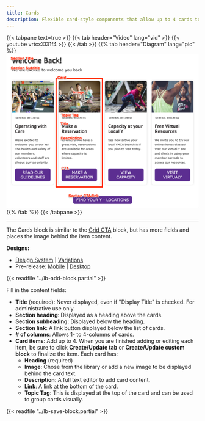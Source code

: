 ```yaml
---
title: Cards
description: Flexible card-style components that allow up to 4 cards to display across the page depending on the chosen layout.
---
```


{{< tabpane text=true >}}
  {{< tab header="Video" lang="vid" >}}
    {{< youtube vrtcxXl31f4 >}}
  {{< /tab >}}
  {{% tab header="Diagram" lang="pic" %}}
![Screenshot of the Cards component with block labels](lb-cards.png)
  {{% /tab %}}
{{< /tabpane >}}

-----

The Cards block is similar to the [Grid CTA](../grid-cta) block, but has more fields and places the image behind the item content.

**Designs:**
- [Design System](../../../../../../assets/img/designs/lb-ui-kit/Card.jpg) | [Variations](<../../../../../../assets/img/designs/lb-ui-kit/Card - Column Variations.jpg>)
- Pre-release: [Mobile](<../../../../../../assets/img/designs/lb/Cards Mobile.png>) | [Desktop](<../../../../../../assets/img/designs/lb/Cards Desktop.png>)

{{< readfile "../lb-add-block.partial" >}}

Fill in the content fields:

- **Title** (required): Never displayed, even if "Display Title" is checked. For administrative use only.
- **Section heading**: Displayed as a heading above the cards.
- **Section subheading**: Displayed below the heading.
- **Section link**: A link button displayed below the list of cards.
- **# of columns**: Allows 1- to 4-columns of cards.
- **Card items**: Add up to 4. When you are finished adding or editing each item, be sure to click **Create/Update tab** or **Create/Update custom block** to finalize the item. Each card has:
  - **Heading** (required)
  - **Image**: Chose from the library or add a new image to be displayed behind the card text.
  - **Description**: A full text editor to add card content.
  - **Link**: A link at the bottom of the card.
  - **Topic Tag**: This is displayed at the top of the card and can be used to group cards visually.

{{< readfile "../lb-save-block.partial" >}}
